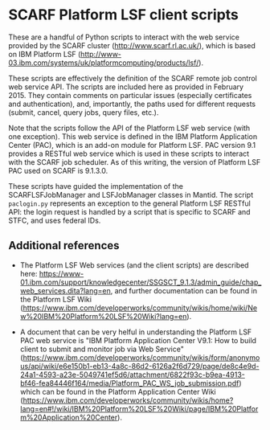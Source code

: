 SCARF Platform LSF client scripts
=================================

These are a handful of Python scripts to interact with the web service
provided by the SCARF cluster (http://www.scarf.rl.ac.uk/), which is
based on IBM Platform LSF
(http://www-03.ibm.com/systems/uk/platformcomputing/products/lsf/).

These scripts are effectively the definition of the SCARF remote job
control web service API. The scripts are included here as provided in
February 2015. They contain comments on particular issues (especially
certificates and authentication), and, importantly, the paths used for
different requests (submit, cancel, query jobs, query files, etc.).

Note that the scripts follow the API of the Platform LSF web service
(with one exception). This web service is defined in the IBM Platform
Application Center (PAC), which is an add-on module for Platform
LSF. PAC version 9.1 provides a RESTful web service which is used in
these scripts to interact with the SCARF job scheduler. As of this
writing, the version of Platform LSF PAC used on SCARF is 9.1.3.0.

These scripts have guided the implementation of the SCARFLSFJobManager
and LSFJobManager classes in Mantid. The script `paclogin.py`
represents an exception to the general Platform LSF RESTful API: the
login request is handled by a script that is specific to SCARF and
STFC, and uses federal IDs.

Additional references
---------------------

* The Platform LSF Web services (and the client scripts) are described
here:
https://www-01.ibm.com/support/knowledgecenter/SSGSCT_9.1.3/admin_guide/chap_web_services.dita?lang=en,
and further documentation can be found in the Platform LSF Wiki
(https://www.ibm.com/developerworks/community/wikis/home/wiki/New%20IBM%20Platform%20LSF%20Wiki?lang=en).

* A document that can be very helful in understanding the Platform LSF
  PAC web service is "IBM Platform Application Center V9.1: How to
  build client to submit and monitor job via Web Service"
  (https://www.ibm.com/developerworks/community/wikis/form/anonymous/api/wiki/e6e150b1-eb13-4a8c-86d2-6126a2f6d729/page/de8c4e9d-24a1-4593-a23e-5049741ef5d6/attachment/6822f93c-b9ea-4913-bf46-fea84446f164/media/Platform_PAC_WS_job_submission.pdf)
  which can be found in the Platform Application Center Wiki
  (https://www.ibm.com/developerworks/community/wikis/home?lang=en#!/wiki/IBM%20Platform%20LSF%20Wiki/page/IBM%20Platform%20Application%20Center).
